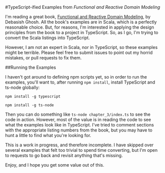 #TypeScript-ified Examples from _Functional and Reactive Domain Modeling_

I'm reading a great book, 
[Functional and Reactive Domain Modeling](https://www.manning.com/books/functional-and-reactive-domain-modeling),
by Debasish Ghosh.  All the book's examples are in Scala, which is a perfectly reasonable
choice.  But, for reasons, I'm interested in applying the design principles from the book
to a project in TypeScript.  So, as I go, I'm trying to convert the Scala listings into
TypeScript.

However, I am not an expert in Scala, nor in TypeScript, so these examples might be
terrible.  Please feel free to submit issues to point out my horrid mistakes, or pull
requests to fix them.

##Running the Examples

I haven't got around to defining npm scripts yet, so in order to run the examples, you'll
want to, after running `npm install`, install TypeScript and ts-node globally:

`npm install -g typescript`

`npm install -g ts-node`

Then you can do something like `ts-node chapter_3/index.ts` to see the code in action.
However, most of the value is in reading the code to see what the examples look like in
TypeScript.  I've tried to comment sections with the appropriate listing numbers from the
book, but you may have to hunt a little to find what you're looking for.

This is a work in progress, and therefore incomplete.  I have skipped over several
examples that felt too trivial to spend time converting, but I'm open to requests to go
back and revisit anything that's missing.

Enjoy, and I hope you get some value out of this.